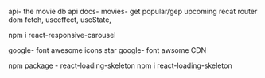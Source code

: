 api- the movie db api docs- movies- get popular/gep upcoming
recat router dom
fetch, useeffect, useState, 

npm i react-responsive-carousel

 google- font awesome icons star
        <i class="fa-solid fa-star"></i>
 google- font awsome CDN
<link rel="stylesheet" href="https://pro.fontawesome.com/releases/v5.10.0/css/all.css" integrity="sha384-AYmEC3Yw5cVb3ZcuHtOA93w35dYTsvhLPVnYs9eStHfGJvOvKxVfELGroGkvsg+p" crossorigin="anonymous"/>

npm package - react-loading-skeleton
npm i react-loading-skeleton




